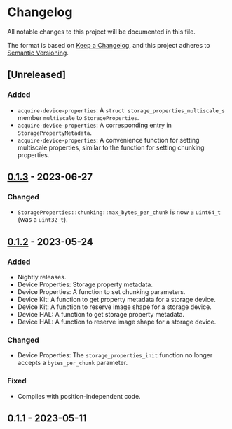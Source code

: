 # Changelog

All notable changes to this project will be documented in this file.

The format is based on [Keep a Changelog](https://keepachangelog.com/en/1.0.0/),
and this project adheres to [Semantic Versioning](https://semver.org/spec/v2.0.0.html).

## [Unreleased]

### Added

- `acquire-device-properties`: A `struct storage_properties_multiscale_s` member `multiscale` to `StorageProperties`.
- `acquire-device-properties`: A corresponding entry in `StoragePropertyMetadata`.
- `acquire-device-properties`: A convenience function for setting multiscale properties, similar to the function for
  setting chunking properties.

## [0.1.3](https://github.com/acquire-project/acquire-core-libs/compare/v0.1.2...v0.1.3) - 2023-06-27

### Changed

- `StorageProperties::chunking::max_bytes_per_chunk` is now a `uint64_t` (was a `uint32_t`).

## [0.1.2](https://github.com/acquire-project/acquire-core-libs/compare/v0.1.1...v0.1.2) - 2023-05-24

### Added

- Nightly releases.
- Device Properties: Storage property metadata.
- Device Properties: A function to set chunking parameters.
- Device Kit: A function to get property metadata for a storage device.
- Device Kit: A function to reserve image shape for a storage device.
- Device HAL: A function to get storage property metadata.
- Device HAL: A function to reserve image shape for a storage device.

### Changed

- Device Properties: The `storage_properties_init` function no longer accepts a `bytes_per_chunk` parameter.

### Fixed

- Compiles with position-independent code.

## 0.1.1 - 2023-05-11
